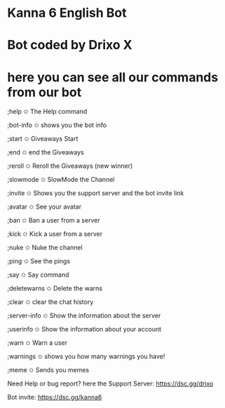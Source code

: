 # Kanna 6 English Bot
# Bot coded by Drixo X
# here you can see all our commands from our bot

;help ✩ The Help command

;bot-info ✩ shows you the bot info

;start ✩ Giveaways Start

;end ✩ end the Giveaways

;reroll ✩ Reroll the Giveaways (new winner)

;slowmode ✩ SlowMode the Channel

;invite ✩ Shows you the support server and the bot invite link

;avatar ✩ See your avatar

;ban ✩ Ban a user from a server

;kick ✩ Kick a user from a server

;nuke ✩ Nuke the channel

;ping ✩ See the pings

;say ✩ Say command

;deletewarns ✩ Delete the warns

;clear ✩ clear the chat history

;server-info ✩ Show the information about the server

;userinfo ✩ Show the information about your account

;warn ✩ Warn a user

;warnings ✩ shows you how many warnings you have!

;meme ✩ Sends you memes

Need Help or bug report? here the Support Server: https://dsc.gg/drixo

Bot invite: https://dsc.gg/kanna6
